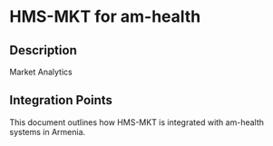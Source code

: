 # HMS-MKT for am-health

## Description

Market Analytics

## Integration Points

This document outlines how HMS-MKT is integrated with am-health systems in Armenia.
